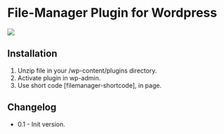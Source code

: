 # File-Manager Plugin for Wordpress</br>

<img src="https://i.ibb.co/9bsrLp7/filemanager.jpg" />

## Installation

1. Unzip file in your /wp-content/plugins directory.
2. Activate plugin in wp-admin.
3. Use short code [filemanager-shortcode], in page.

## Changelog

- 0.1 - Init version.
